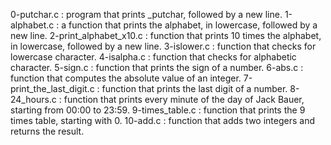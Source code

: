 0-putchar.c : program that prints _putchar, followed by a new line.
1-alphabet.c : a function that prints the alphabet, in lowercase, followed by a new line.
2-print_alphabet_x10.c : function that prints 10 times the alphabet, in lowercase, followed by a new line.
3-islower.c : function that checks for lowercase character.
4-isalpha.c : function that checks for alphabetic character.
5-sign.c : function that prints the sign of a number.
6-abs.c : function that computes the absolute value of an integer.
7-print_the_last_digit.c : function that prints the last digit of a number.
8-24_hours.c : function that prints every minute of the day of Jack Bauer, starting from 00:00 to 23:59.
9-times_table.c : function that prints the 9 times table, starting with 0.
10-add.c : function that adds two integers and returns the result.

